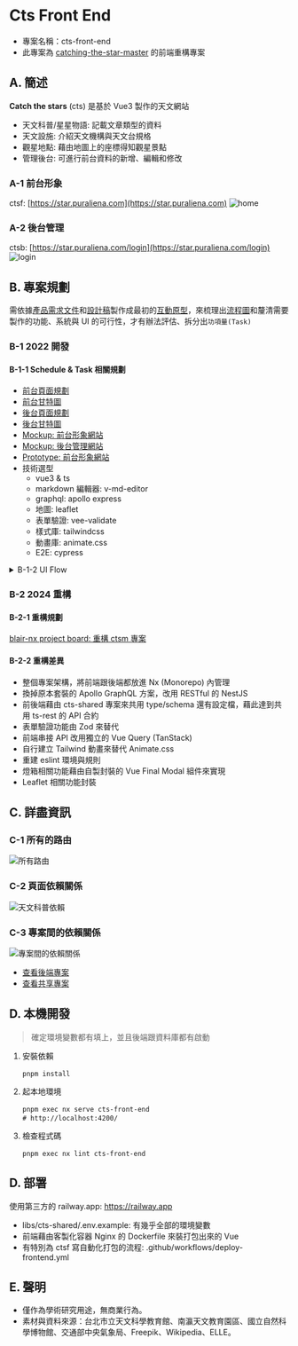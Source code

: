 # Cts Front End

- 專案名稱：cts-front-end
- 此專案為 [catching-the-star-master](https://github.com/a131381568/catching-the-star-master) 的前端重構專案


## A. 簡述

**Catch the stars** (cts) 是基於 Vue3 製作的天文網站

- 天文科普/星星物語: 記載文章類型的資料
- 天文設施: 介紹天文機構與天文台規格
- 觀星地點: 藉由地圖上的座標得知觀星景點
- 管理後台: 可進行前台資料的新增、編輯和修改

### A-1 前台形象

ctsf: [https://star.puraliena.com](https://star.puraliena.com)
![home](https://i.imgur.com/p7QVKDf.png)

### A-2 後台管理

ctsb: [https://star.puraliena.com/login](https://star.puraliena.com/login)
![login](https://i.imgur.com/CuRF9jw.png)


## B. 專案規劃

需依據[產品需求文件](https://reurl.cc/rvM4pO)和[設計稿](#)製作成最初的[互動原型](#)，來梳理出[流程圖](#)和釐清需要製作的功能、系統與 UI 的可行性，才有辦法評估、拆分出`功項量(Task)`

### B-1 2022 開發

#### B-1-1 Schedule & Task 相關規劃 

+ [前台頁面規劃](https://ripple-dust-d2f.notion.site/23865d946d094a8a8bfbe99f791552b4?v=9da1d0522d0749199705f201fc0d4b6f)
+ [前台甘特圖](https://ripple-dust-d2f.notion.site/93bc79736eea4029b9eb2e9a01d1505f?v=e034f38c47d1478388fb247f603d560a)
+ [後台頁面規劃](https://ripple-dust-d2f.notion.site/3fb36641815641838a121097fb6c23b8?v=1b3fdd07eded4149a56eef7524ded4a7)
+ [後台甘特圖](https://www.notion.so/Catching-the-Star-c488452269b54603b5af18206f341b14)
+ [Mockup: 前台形象網站](https://www.behance.net/gallery/143701077/Catch-the-starts-Frontend)
+ [Mockup: 後台管理網站](https://www.behance.net/gallery/143703311/Catch-the-starts-Admin)
+ [Prototype: 前台形象網站](https://www.figma.com/proto/CJZnislU95GzNWrhISxrqH/ctsm-frontend?node-id=0%3A3&scaling=scale-down&page-id=0%3A1&starting-point-node-id=0%3A3)
+ 技術選型
  - vue3 & ts
  - markdown 編輯器: v-md-editor
  - graphql: apollo express
  - 地圖: leaflet
  - 表單驗證: vee-validate
  - 樣式庫: tailwindcss
  - 動畫庫: animate.css
  - E2E: cypress

<details>
<summary>B-1-2 UI Flow</summary>
<h5>登入操作圖</h5>
<img src="https://raw.githubusercontent.com/a131381568/catching-the-star-master/main/doc/images/02-login-flow.gif" alt="login">
<h5>編輯標語管理操作圖</h5>
<img src="https://raw.githubusercontent.com/a131381568/catching-the-star-master/main/doc/images/05-about-edit-flow.gif" alt="login">
<h5>觀星地點</h5>
<ul>
    <li><a href="https://whimsical.com/MeP6apkTk96bNkk7npKp8g">新增觀星地點操作圖</a></li>
    <li><a href="https://whimsical.com/BtE268F5MHSR2yqgsUhRHG">編輯觀星地點操作圖</a></li>
    <li><a href="https://whimsical.com/FMeregBV1yHQfH8VteifS3">刪除觀星地點操作圖</a></li>
</ul>
<h5>文章分類</h5>
<ul>
    <li><a href="https://whimsical.com/LzTEoYDcaQBSkHvnXqyG7R">新增文章分類操作圖</a></li>
    <li><a href="https://whimsical.com/T3zfjywRo4F6J1uo1ARZKo">編輯文章分類操作圖</a></li>
    <li><a href="https://whimsical.com/TLedgNSZCJvNrkxuL2hgzn">刪除文章分類操作圖</a></li>
</ul>
<h5>文章列表</h5>
<ul>
    <li><a href="https://whimsical.com/5qCvrSv7NrwkuBpyXiZpoT">新增文章操作圖</a></li>
    <li><a href="https://whimsical.com/YXvcXUgaat6jDXDK1j8Lj">編輯文章操作圖</a></li>
    <li><a href="https://whimsical.com/VPMsHu43vUZumgo3J15Tmv">刪除文章操作圖</a></li>
</ul>
<h5>天文機構</h5>
<ul>
    <li><a href="https://whimsical.com/JhkcyNUZD27yVgy83XL6wg">新增天文機構操作圖</a></li>
    <li><a href="https://whimsical.com/CKu22xZPD5Lfz3x1bVBnKy">編輯天文機構操作圖</a></li>
    <li><a href="https://whimsical.com/6Yhj5RTbnvuW98zDQXWKnU">刪除天文機構操作圖</a></li>
</ul>
<h5>天文臺</h5>
<ul>
    <li><a href="https://whimsical.com/Mb8RVarFm1cv451EoWtY5D">新增天文臺操作圖</a></li>
    <li><a href="https://whimsical.com/Y76tAqnCozfF94NvbP6ro3">編輯天文臺操作圖</a></li>
    <li><a href="https://whimsical.com/8S8iDonqA3wjpViGe3pzMz">刪除天文臺操作圖</a></li>
</ul>
</details>


### B-2 2024 重構

#### B-2-1 重構規劃
[blair-nx project board: 重構 ctsm 專案](https://github.com/a131381568/blair-nx/projects?query=is%3Aopen)

#### B-2-2 重構差異
- 整個專案架構，將前端跟後端都放進 Nx (Monorepo) 內管理
- 換掉原本套裝的 Apollo GraphQL 方案，改用 RESTful 的 NestJS
- 前後端藉由 cts-shared 專案來共用 type/schema 還有設定檔，藉此達到共用 ts-rest 的 API 合約
- 表單驗證功能由 Zod 來替代 
- 前端串接 API 改用獨立的 Vue Query (TanStack)
- 自行建立 Tailwind 動畫來替代 Animate.css
- 重建 eslint 環境與規則
- 燈箱相關功能藉由自製封裝的 Vue Final Modal 組件來實現
- Leaflet 相關功能封裝

## C. 詳盡資訊

### C-1 所有的路由
![所有路由](https://i.imgur.com/QabR3Uf.png)

### C-2 頁面依賴關係
![天文科普依賴](https://i.imgur.com/W9WR9hc.png)

### C-3 專案間的依賴關係
![專案間的依賴關係](https://i.imgur.com/rt5D6w4.png)
- [查看後端專案](#)
- [查看共享專案](#)


## D. 本機開發

> 確定環境變數都有填上，並且後端跟資料庫都有啟動

1. 安裝依賴

    ```shell
    pnpm install
    ```

2. 起本地環境

    ```shell
    pnpm exec nx serve cts-front-end
    # http://localhost:4200/
    ```

3. 檢查程式碼

    ```shell
    pnpm exec nx lint cts-front-end
    ```

## D. 部署

使用第三方的 railway.app: https://railway.app

- libs/cts-shared/.env.example: 有幾乎全部的環境變數
- 前端藉由客製化容器 Nginx 的 Dockerfile 來裝打包出來的 Vue
- 有特別為 ctsf 寫自動化打包的流程: .github/workflows/deploy-frontend.yml

## E. 聲明
- 僅作為學術研究用途，無商業行為。
- 素材與資料來源：台北市立天文科學教育館、南瀛天文教育園區、國立自然科學博物館、交通部中央氣象局、Freepik、Wikipedia、ELLE。
